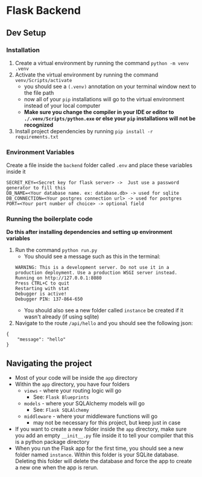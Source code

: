 # Flask Backend
## Dev Setup
### Installation
1. Create a virtual environment by running the command `python -m venv .venv`
2. Activate the virtual environment by running the command `venv/Scripts/activate`
    * you should see a `(.venv)` annotation on your terminal window next to the file path
    * now all of your `pip` installations will go to the virtual environment instead of your local computer
    * **Make sure you change the compiler in your IDE or editor to `./.venv/Scripts/python.exe` or else your `pip` installations will not be recognized**
3. Install project dependencies by running `pip install -r requirements.txt`

### Environment Variables
Create a file inside the `backend` folder called `.env` and place these variables inside it
```
SECRET_KEY=<Secret key for flask server> ->  Just use a password generator to fill this
DB_NAME=<Your database name. ex: database.db> -> used for sqlite
DB_CONNECTION=<Your postgres connection url> -> used for postgres
PORT=<Your port number of choice> -> optional field
```

### Running the boilerplate code
**Do this after installing dependencies and setting up environment variables**
1. Run the command `python run.py`
    * You should see a message such as this in the terminal: 
    ```
    WARNING: This is a development server. Do not use it in a production deployment. Use a production WSGI server instead.
    Running on http://127.0.0.1:8080
    Press CTRL+C to quit
    Restarting with stat
    Debugger is active!
    Debugger PIN: 137-864-650    
    ```
    * You should also see a new folder called `instance` be created if it wasn't already (if using sqlite)
2. Navigate to the route `/api/hello` and you should see the following json:
```
{
    "message": "hello"
}
```

## Navigating the project
* Most of your code will be inside the `app` directory
* Within the `app` directory, you have four folders
    * `views` - where your routing logic will go
        * See: `Flask Blueprints`
    * `models` - where your SQLAlchemy models will go
        * See: `Flask SQLAlchemy`
    * `middleware` - where your middleware functions will go
        * may not be necessary for this project, but keep just in case
* If you want to create a new folder inside the `app` directory, make sure you add an empty `__init__.py` file inside it to tell your compiler that this is a python package directory
* When you run the Flask app for the first time, you should see a new folder named `instance`. Within this folder is your SQLite database. Deleting this folder will delete the database and force the app to create a new one when the app is rerun.
